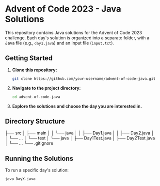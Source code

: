 # Advent of Code 2023 - Java Solutions

This repository contains Java solutions for the Advent of Code 2023 challenge. Each day's solution is organized into a separate folder, with a Java file (e.g., `day1.java`) and an input file (`input.txt`).

## Getting Started

1. **Clone this repository:**

    ```bash
    git clone https://github.com/your-username/advent-of-code-java.git
    ```

2. **Navigate to the project directory:**

    ```bash
    cd advent-of-code-java
    ```

3. **Explore the solutions and choose the day you are interested in.**

## Directory Structure

├── src
│ ├── main
│ │ └── java
│ │ ├── Day1.java
│ │ ├── Day2.java
│ │ └── ...
│ └── test
│ └── java
│ ├── Day1Test.java
│ ├── Day2Test.java
│ └── ...
└── .gitignore

## Running the Solutions

To run a specific day's solution:

```bash
java DayX.java





